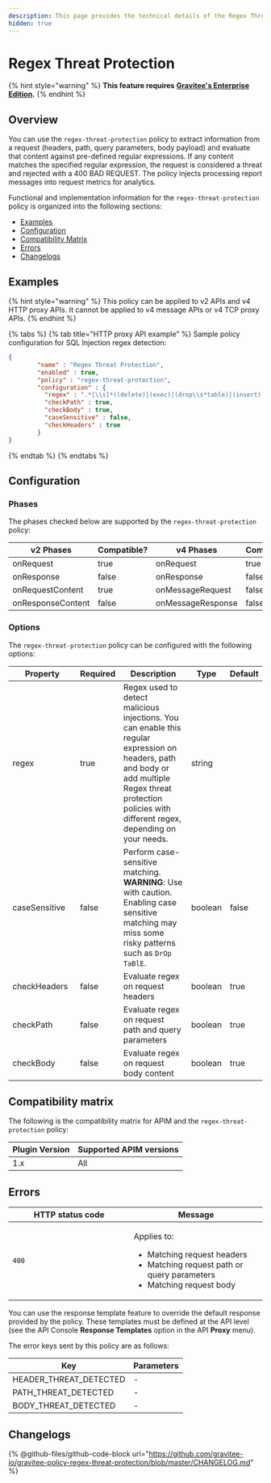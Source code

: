 ```yaml
---
description: This page provides the technical details of the Regex Threat Protection policy
hidden: true
---
```


# Regex Threat Protection

{% hint style="warning" %}
**This feature requires** [**Gravitee's Enterprise Edition**](../../4.6/overview/gravitee-apim-enterprise-edition/)**.**
{% endhint %}

## Overview

You can use the `regex-threat-protection` policy to extract information from a request (headers, path, query parameters, body payload) and evaluate that content against pre-defined regular expressions. If any content matches the specified regular expression, the request is considered a threat and rejected with a 400 BAD REQUEST. The policy injects processing report messages into request metrics for analytics.

Functional and implementation information for the `regex-threat-protection` policy is organized into the following sections:

* [Examples](regex-threat-protection.md#examples)
* [Configuration](regex-threat-protection.md#configuration)
* [Compatibility Matrix](regex-threat-protection.md#compatibility-matrix)
* [Errors](regex-threat-protection.md#errors)
* [Changelogs](regex-threat-protection.md#changelogs)

## Examples

{% hint style="warning" %}
This policy can be applied to v2 APIs and v4 HTTP proxy APIs. It cannot be applied to v4 message APIs or v4 TCP proxy APIs.
{% endhint %}

{% tabs %}
{% tab title="HTTP proxy API example" %}
Sample policy configuration for SQL Injection regex detection:

```json
{
        "name" : "Regex Threat Protection",
        "enabled" : true,
        "policy" : "regex-threat-protection",
        "configuration" : {
          "regex" : ".*[\\s]*((delete)|(exec)|(drop\\s*table)|(insert)|(shutdown)|(update)|(\\bor\\b)).*",
          "checkPath" : true,
          "checkBody" : true,
          "caseSensitive" : false,
          "checkHeaders" : true
        }
}
```
{% endtab %}
{% endtabs %}

## Configuration

### Phases

The phases checked below are supported by the `regex-threat-protection` policy:

<table data-full-width="false"><thead><tr><th width="209">v2 Phases</th><th width="133" data-type="checkbox">Compatible?</th><th width="211.41136671177264">v4 Phases</th><th data-type="checkbox">Compatible?</th></tr></thead><tbody><tr><td>onRequest</td><td>true</td><td>onRequest</td><td>true</td></tr><tr><td>onResponse</td><td>false</td><td>onResponse</td><td>false</td></tr><tr><td>onRequestContent</td><td>true</td><td>onMessageRequest</td><td>false</td></tr><tr><td>onResponseContent</td><td>false</td><td>onMessageResponse</td><td>false</td></tr></tbody></table>

### Options

The `regex-threat-protection` policy can be configured with the following options:

<table><thead><tr><th width="174">Property</th><th data-type="checkbox">Required</th><th width="306">Description</th><th>Type</th><th>Default</th></tr></thead><tbody><tr><td>regex</td><td>true</td><td>Regex used to detect malicious injections. You can enable this regular expression on headers, path and body or add multiple Regex threat protection policies with different regex, depending on your needs.</td><td>string</td><td></td></tr><tr><td>caseSensitive</td><td>false</td><td>Perform case-sensitive matching. <strong>WARNING</strong>: Use with caution. Enabling case sensitive matching may miss some risky patterns such as <code>DrOp TaBlE</code>.</td><td>boolean</td><td>false</td></tr><tr><td>checkHeaders</td><td>false</td><td>Evaluate regex on request headers</td><td>boolean</td><td>true</td></tr><tr><td>checkPath</td><td>false</td><td>Evaluate regex on request path and query parameters</td><td>boolean</td><td>true</td></tr><tr><td>checkBody</td><td>false</td><td>Evaluate regex on request body content</td><td>boolean</td><td>true</td></tr></tbody></table>

## Compatibility matrix

The following is the compatibility matrix for APIM and the `regex-threat-protection` policy:

<table data-full-width="false"><thead><tr><th>Plugin Version</th><th>Supported APIM versions</th></tr></thead><tbody><tr><td>1.x</td><td>All</td></tr></tbody></table>

## Errors

<table><thead><tr><th width="224.5">HTTP status code</th><th>Message</th></tr></thead><tbody><tr><td><code>400</code></td><td><p>Applies to:</p><ul><li>Matching request headers</li><li>Matching request path or query parameters</li><li>Matching request body</li></ul></td></tr></tbody></table>

You can use the response template feature to override the default response provided by the policy. These templates must be defined at the API level (see the API Console **Response Templates** option in the API **Proxy** menu).

The error keys sent by this policy are as follows:

| Key                      | Parameters |
| ------------------------ | ---------- |
| HEADER\_THREAT\_DETECTED | -          |
| PATH\_THREAT\_DETECTED   | -          |
| BODY\_THREAT\_DETECTED   | -          |

## Changelogs

{% @github-files/github-code-block url="https://github.com/gravitee-io/gravitee-policy-regex-threat-protection/blob/master/CHANGELOG.md" %}
